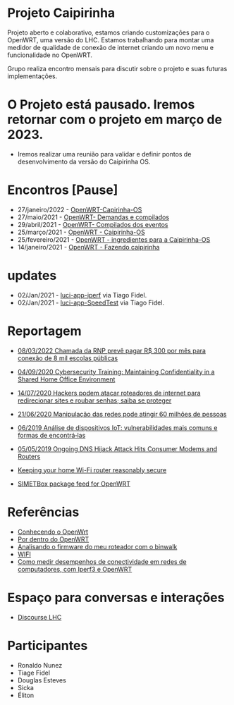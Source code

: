 # Projeto Caipirinha
Projeto aberto e colaborativo, estamos criando customizações para o OpenWRT, uma versão do LHC. Estamos trabalhando para montar uma medidor de qualidade de conexão de internet criando um novo menu e funcionalidade no OpenWRT.
 
Grupo realiza encontro mensais para discutir sobre o projeto e suas futuras implementações.

# O Projeto está pausado. Iremos retornar com o projeto em março de 2023. 
- Iremos realizar uma reunião para validar e definir pontos de desenvolvimento da versão do Caipirinha OS. 


# Encontros [Pause]
- 27/janeiro/2022 - [OpenWRT-Capirinha-OS](https://meet.jit.si/capirinha-os)
- 27/maio/2021 - [OpenWRT- Demandas e compilados](https://discourse.lhc.net.br/t/29-04-2021-caipirinha-os-demandas-e-compilados/280)
- 29/abril/2021 - [OpenWRT- Compilados dos eventos](https://discourse.lhc.net.br/t/29-04-2021-openwrt-compilados-dos-eventos/276)
- 25/março/2021 - [OpenWRT - Caipirinha-OS](https://discourse.lhc.net.br/t/25-03-2021-openwrt-caipirinha-os/260)
- 25/fevereiro/2021 - [OpenWRT - ingredientes para a Caipirinha-OS](https://discourse.lhc.net.br/t/25-02-2021-openwrt-ingredientes-para-a-caipirinha-os/255)
- 14/janeiro/2021 - [OpenWRT - Fazendo caipirinha](https://discourse.lhc.net.br/t/14-01-2021-openwrt-fazendo-caipirinha/242/4)

# updates
- 02/Jan/2021 - [luci-app-iperf](https://github.com/lhc/caipirinha/tree/main/luci-app-iperf) via Tiago Fidel.
- 02/Jan/2021 - [luci-app-SpeedTest](https://github.com/lhc/caipirinha/tree/main/luci-app-speedtest) via Tiago Fidel.

# Reportagem
- [08/03/2022 Chamada da RNP prevê pagar R$ 300 por mês para conexão de 8 mil escolas públicas](https://www.convergenciadigital.com.br/Inclusao-Digital/Chamada-da-RNP-preve-pagar-R%24-300-por-mes-para-conexao-de-8-mil-escolas-publicas-59637.html)

- [04/09/2020 Cybersecurity Training: Maintaining Confidentiality in a Shared Home Office Environment](https://totalsecurityadvisor.blr.com/cybersecurity/cybersecurity-training-maintaining-confidentiality-in-a-shared-home-office-environment/)
- [14/07/2020 Hackers podem atacar roteadores de internet para redirecionar sites e roubar senhas; saiba se proteger
](https://g1.globo.com/economia/tecnologia/blog/altieres-rohr/post/2020/07/14/hackers-podem-atacar-roteadores-de-internet-para-redirecionar-sites-e-roubar-senhas-saiba-se-proteger.ghtml)
- [21/06/2020 Manipulação das redes pode atingir 60 milhões de pessoas
](https://odia.ig.com.br/colunas/informe-do-dia/2020/06/5936565-manipulacao-das-redes-pode-atingir-60-milhoes-de-pessoas.html)
- [06/2019 Análise de dispositivos IoT: vulnerabilidades mais comuns e formas de encontrá‑las](https://www.welivesecurity.com/br/2019/06/11/analise-de-dispositivos-iot-vulnerabilidades-mais-comuns-e-formas-de-encontra-las/)
- [05/05/2019 Ongoing DNS Hijack Attack Hits Consumer Modems and Routers](https://www.darkreading.com/perimeter/ongoing-dns-hijack-attack-hits-consumer-modems-and-routers/d/d-id/1334355)
- [Keeping your home Wi-Fi router reasonably secure](https://freedom.press/training/blog/wifi-router-security/)
- [SIMETBox package feed for OpenWRT](https://github.com/simetnicbr/simetbox-openwrt-feed)


# Referências 
- [Conhecendo o OpenWrt](https://www.embarcados.com.br/conhecendo-o-openwrt/)
- [Por dentro do OpenWRT](https://sergioprado.org/por-dentro-do-openwrt/)
- [Analisando o firmware do meu roteador com o binwalk](https://sergioprado.org/analisando-firmware-roteador-com-binwalk/)
- [WIFI](https://hpbn.co/wifi/#from-ethernet-to-a-wireless-lan)
- [Como medir desempenhos de conectividade em redes de computadores, com Iperf3 e OpenWRT](https://cryptostratus.net/posts/openwrt/iperf3/)
# Espaço para conversas e interações
- [Discourse LHC](https://discourse.lhc.net.br/c/Item-incomum-computaC3A7C3A3o-clC3A1ssica/11)

# Participantes 
- Ronaldo Nunez
- Tiage Fidel
- Douglas Esteves
- Sicka
- Éliton

